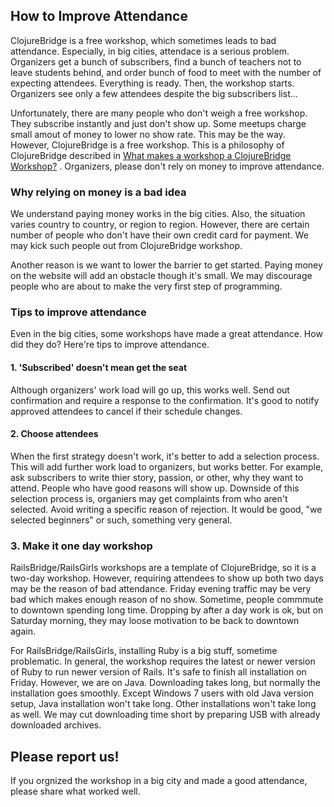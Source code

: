 ## How to Improve Attendance

ClojureBridge is a free workshop, which sometimes leads to bad attendance. Especially, in big cities, attendace is a serious problem.
Organizers get a bunch of subscribers, find a bunch of teachers not to leave students behind, and order bunch of food to meet with the number of expecting attendees. Everything is ready. Then, the workshop starts. Organizers see only a few attendees despite the big subscribers list...


Unfortunately, there are many people who don't weigh a free workshop. They subscribe instantly and just don't show up. Some meetups charge small amout of money to lower no show rate. This may be the way. However, ClojureBridge is a free workshop. This is a philosophy of ClojureBridge described in [What makes a workshop a ClojureBridge Workshop?](https://github.com/ClojureBridge/organizing/blob/master/Minimum-Viable-Workshop.md#what-makes-a-workshop-a-clojurebridge-workshop) . Organizers, please don't rely on money to improve attendance.


### Why relying on money is a bad idea

We understand paying money works in the big cities. Also, the situation varies country to country, or region to region. However, there are certain number of people who don't have their own credit card for payment. We may kick such people out from ClojureBridge workshop.

Another reason is we want to lower the barrier to get started. Paying money on the website will add an obstacle though it's small. We may discourage people who are about to make the very first step of programming.


### Tips to improve attendance

Even in the big cities, some workshops have made a great attendance. How did they do? Here're tips to improve attendance.


#### 1. 'Subscribed' doesn't mean get the seat

Although organizers' work load will go up, this works well. Send out confirmation and require a response to the confirmation. It's good to notify approved attendees to cancel if their schedule changes.


#### 2. Choose attendees

When the first strategy doesn't work, it's better to add a selection process. This will add further work load to organizers, but works better. For example, ask subscribers to write thier story, passion, or other, why they want to attend. People who have good reasons will show up.
Downside of this selection process is, organiers may get complaints from who aren't selected. Avoid writing a specific reason of rejection. It would be good, "we selected beginners" or such, something very general.


### 3. Make it one day workshop

RailsBridge/RailsGirls workshops are a template of ClojureBridge, so it is a two-day workshop.
However, requiring attendees to show up both two days may be the reason of bad attendance. Friday evening traffic may be very bad which makes enough reason of no show. Sometime, people commmute to downtown spending long time. Dropping by after a day work is ok, but on Saturday morning, they may loose motivation to be back to downtown again.

For RailsBridge/RailsGirls, installing Ruby is a big stuff, sometime problematic. In general, the workshop requires the latest or newer version of Ruby to run newer version of Rails. It's safe to finish all installation on Friday. However, we are on Java. Downloading takes long, but normally the installation goes smoothly. Except Windows 7 users with old Java version setup, Java installation won't take long. Other installations won't take long as well. We may cut downloading time short by preparing USB with already downloaded archives.


## Please report us!

If you orgnized the workshop in a big city and made a good attendance, please share what worked well.

